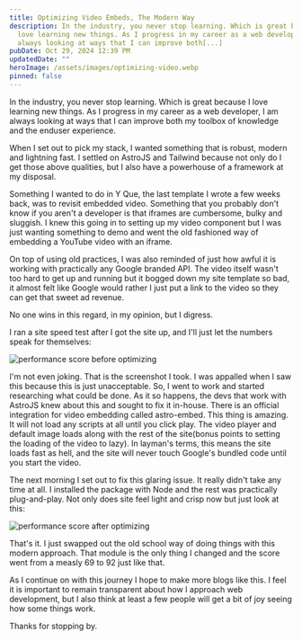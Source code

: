 ```yaml
---
title: Optimizing Video Embeds, The Modern Way
description: In the industry, you never stop learning. Which is great because I
  love learning new things. As I progress in my career as a web developer, I am
  always looking at ways that I can improve both[...]
pubDate: Oct 29, 2024 12:39 PM
updatedDate: ""
heroImage: /assets/images/optimizing-video.webp
pinned: false
---
```

In the industry, you never stop learning. Which is great because I love learning new things. As I progress in my career as a web developer, I am always looking at ways that I can improve both my toolbox of knowledge and the enduser experience. 

When I set out to pick my stack, I wanted something that is robust, modern and lightning fast. I settled on AstroJS and Tailwind because not only do I get those above qualities, but I also have a powerhouse of a framework at my disposal.

Something I wanted to do in Y Que, the last template I wrote a few weeks back, was to revisit embedded video. Something that you probably don't know if you aren't a developer is that iframes are cumbersome, bulky and sluggish. I knew this going in to setting up my video component but I was just wanting something to demo and went the old fashioned way of embedding a YouTube video with an iframe.

On top of using old practices, I was also reminded of just how awful it is working with practically any Google branded API. The video itself wasn't too hard to get up and running but it bogged down my site template so bad, it almost felt like Google would rather I just put a link to the video so they can get that sweet ad revenue.

No one wins in this regard, in my opinion, but I digress.

I ran a site speed test after I got the site up, and I'll just let the numbers speak for themselves:

![performance score before optimizing](/assets/images/yque-before.webp)

I'm not even joking. That is the screenshot I took. I was appalled when I saw this because this is just unacceptable. So, I went to work and started researching what could be done. As it so happens, the devs that work with AstroJS knew about this and sought to fix it in-house. There is an official integration for video embedding called astro-embed. This thing is amazing. It will not load any scripts at all until you click play. The video player and default image loads along with the rest of the site(bonus points to setting the loading of the video to lazy). In layman's terms, this means the site loads fast as hell, and the site will never touch Google's bundled code until you start the video.

The next morning I set out to fix this glaring issue. It really didn't take any time at all. I installed the package with Node and the rest was practically plug-and-play. Not only does site feel light and crisp now but just look at this:

![performance score after optimizing](/assets/images/yque-after.webp)

That's it. I just swapped out the old school way of doing things with this modern approach. That module is the only thing I changed and the score went from a measly 69 to 92 just like that.

As I continue on with this journey I hope to make more blogs like this. I feel it is important to remain transparent about how I approach web development, but I also think at least a few people will get a bit of joy seeing how some things work.

Thanks for stopping by.
